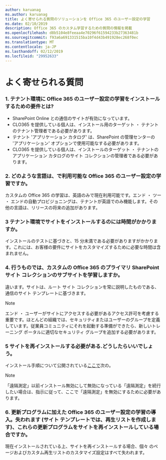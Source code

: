 ```yaml
---
author: karuanag
ms.author: karuanag
title: よく寄せられる質問のソリューションを Office 365 のユーザー設定の学習
ms.date: 02/10/2019
description: Office 365 のカスタム学習するための質問の情報を掲載
ms.openlocfilehash: d8b5104e8feeaa4e70296f61594233b27363481b
ms.sourcegitcommit: f93a6a691331515ba10f4d43b491928ec268f0ec
ms.translationtype: MT
ms.contentlocale: ja-JP
ms.lasthandoff: 02/12/2019
ms.locfileid: "29952633"
---
```

# <a name="frequently-asked-questions"></a>よく寄せられる質問

### <a name="1-what-are-the-requirements-for-installing-custom-learning-for-office-365-into-my-tenant-environment"></a>1. テナント環境に Office 365 のユーザー設定の学習をインストールするための要件とは?

- SharePoint Online との通信のサイトが有効になっています。
- CLO365 を提供している個人は、インストール用のターゲット ・ テナントのテナント管理者である必要があります。
- テナント 'アプリケーション カタログ' は、SharePoint の管理センターの 'アプリケーション' オプションで使用可能なする必要があります。
- CLO365 を提供している個人は、インストールのターゲット ・ テナントのアプリケーション カタログのサイト コレクションの管理者である必要があります。

### <a name="2-what-languages-is-custom-learning-for-office-365-available-in"></a>2. どのような言語は、で利用可能な Office 365 のユーザー設定の学習ですか。

カスタムの Office 365 の学習は、英語のみで現在利用可能です。エンド ・ ツー ・ エンドの自動プロビジョニングは、テナントが英語でのみ機能します。その他の言語は、リリースの将来の追加があります。

### <a name="3-how-long-will-it-take-to-install-the-site-in-our-tenant-environment"></a>3 テナント環境でサイトをインストールするのには時間がかかりますか。

インストールのテストに基づきと、15 分未満である必要がありますがかかります。これには、お客様の要件にサイトをカスタマイズするために必要な時間は含まれません。

### <a name="4-can-we-make-the-custom-learning-for-office-365-a-subsite-of-our-primary-sharepoint-site-collection"></a>4. 行うものでは、カスタムの Office 365 のプライマリ SharePoint サイト コレクションのサブサイトを学習しますか。

違います。サイトは、ルート サイト コレクションを常に説明したものである、通信のサイト テンプレートに基づきます。

> [!NOTE]
> エンド ・ ユーザーがサイトにアクセスする必要があるアクセス許可を考慮する重要です。ほとんどの組織では、セキュリティまたはユーザーのグループを定義しています。従業員コミュニティにそれを起動する準備ができたら、新しいトレーニング ポータルに適切なセキュリティ グループを追加する必要があります。

### <a name="5-i-need-to-reinstall-the-site-what-should-i-do"></a>5 サイトを再インストールする必要がある.どうしたらいいでしょう。

インストール手順について公開されている[ここで](installsitepackage.md)次の。

> [!NOTE]
> 「遠隔測定」以前インストール無効にして無効になっている「遠隔測定」を続行したい場合は、指示に従って、ここで「遠隔測定」を無効にするために必要があります。

### <a name="6-we-made-updates-to-our-implementation-of-custom-learning-for-office-365-will-we-lose-these-updates-made-to-site-template-playlists-if-we-reinstall-the-site"></a>6. 更新プログラムに加えた Office 365 のユーザー設定の学習の導入。失われます (サイト テンプレートでは、再生リストを作成します)、これらの更新プログラムをサイトを再インストールしている場合ですか。

現在インストールされている上、サイトを再インストールする場合、個々 のページおよびカスタム再生リストのカスタマイズ設定はすべて失われます。  